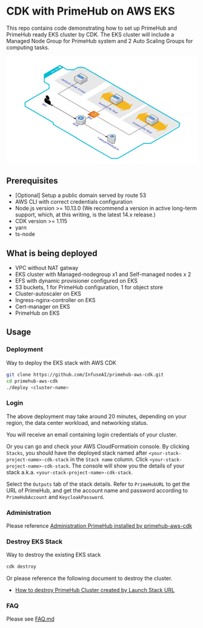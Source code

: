 # CDK with PrimeHub on AWS EKS

This repo contains code demonstrating how to set up PrimeHub and PrimeHub ready EKS cluster by CDK.
The EKS cluster will include a Managed Node Group for PrimeHub system and 2 Auto Scaling Groups for computing tasks.

![image](Dev-EKS.png)
## Prerequisites

* [Optional] Setup a public domain served by route 53
* AWS CLI with correct credentials configuration
* Node.js version >= 10.13.0 (We recommend a version in active long-term support, which, at this writing, is the latest 14.x release.)
* CDK version >= 1.115
* yarn
* ts-node

## What is being deployed

* VPC without NAT gatway
* EKS cluster with Managed-nodegroup x1 and Self-managed nodes x 2
* EFS with dynamic provisioner configured on EKS
* S3 buckets, 1 for PrimeHub configuration, 1 for object store
* Cluster-autoscaler on EKS
* Ingress-nginx-controller on EKS
* Cert-manager on EKS
* PrimeHub on EKS

## Usage

### Deployment

Way to deploy the EKS stack with AWS CDK

```bash
git clone https://github.com/InfuseAI/primehub-aws-cdk.git
cd primehub-aws-cdk
./deploy <cluster-name>
```

### Login

The above deployment may take around 20 minutes, depending on your region, the data center workload, and networking status. 

You will receive an email containing login credentials of your cluster.

Or you can go and check your AWS CloudFormatioin console. By clicking `Stacks`, you should have the deployed stack named after `<your-stack-project-name>-cdk-stack` in the `Stack name` column. Click `<your-stack-project-name>-cdk-stack`. The console will show you the details of your stack a.k.a. `<your-stack-project-name>-cdk-stack`.

Select the `Outputs` tab of the stack details. Refer to `PrimeHubURL` to get the URL of PrimeHub, and get the account name and password according to `PrimeHubAccount` and `KeycloakPassword`.

### Administration

Please reference [Administration PrimeHub installed by primehub-aws-cdk](Administration.md)
### Destroy EKS Stack

Way to destroy the existing EKS stack

```bash
cdk destroy
```

Or please reference the following document to destroy the cluster.

* [How to destroy PrimeHub Cluster created by Launch Stack URL](docs/destroy-cluster.md)

### FAQ

Please see [FAQ.md](FAQ.md)
